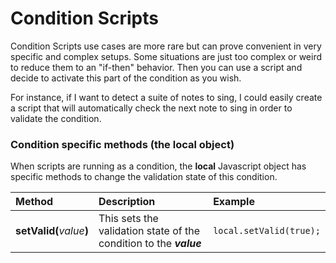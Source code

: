 # Condition Scripts

Condition Scripts use cases are more rare but can prove convenient in very specific and complex setups. Some situations are just too complex or weird to reduce them to an "if-then" behavior. Then you can use a script and decide to activate this part of the condition as you wish.

For instance, if I want to detect a suite of notes to sing, I could easily create a script that will automatically check the next note to sing in order to validate the condition.

### Condition specific methods \(the local object\)

When scripts are running as a condition, the **local** Javascript object has specific methods to change the validation state of this condition.

| Method | Description | Example |
| :--- | :--- | :--- |
| **setValid\(**_value_**\)** | This sets the validation state of the condition to the _**value**_ | `local.setValid(true);` |

